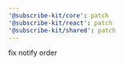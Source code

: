 ```yaml
---
'@subscribe-kit/core': patch
'@subscribe-kit/react': patch
'@subscribe-kit/shared': patch
---
```


fix notify order
